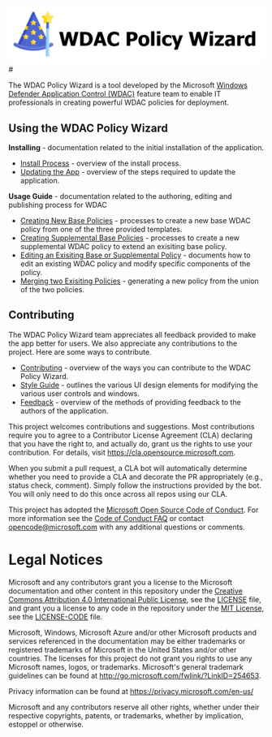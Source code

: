 <div style="text-align:center"><img src="WDAC-Policy-Wizard/docs/imgs/header-logo.PNG" /></div>
#


The WDAC Policy Wizard is a tool developed by the Microsoft [Windows Defender Application Control (WDAC)](https://docs.microsoft.com/en-us/windows/security/threat-protection/windows-defender-application-control/windows-defender-application-control)
feature team to enable IT professionals in creating powerful WDAC policies for deployment. 


## Using the WDAC Policy Wizard 

**Installing** - documentation related to the initial installation of the application. 

* [Install Process](WDAC-Policy-Wizard/docs/getting-started/install-process.md) - overview of the install process. 
* [Updating the App](WDAC-Policy-Wizard/docs/getting-started/update-process.md) - overview of the steps required to update the application.

**Usage Guide** - documentation related to the authoring, editing and publishing process for WDAC 

* [Creating New Base Policies](WDAC-Policy-Wizard/docs/using/base-policy.md) - processes to create a new base WDAC policy from one of the three provided templates. 
* [Creating Supplemental Base Policies](WDAC-Policy-Wizard/docs/using/supplemental-policy.md) - processes to create a new supplemental WDAC policy to extend an exisiting 
base policy. 
* [Editing an Exisiting Base or Supplemental Policy](WDAC-Policy-Wizard/docs/using/edit-policy.md) - documents how to edit an existing WDAC policy and modify specific components of the policy. 
* [Merging two Exisiting Policies](WDAC-Policy-Wizard/docs/using/merge-policy.md) - generating a new policy from the union of the two policies. 

## Contributing

The WDAC Policy Wizard team appreciates all feedback provided to make the app better for users. We also appreciate any contributions to the project. 
Here are some ways to contribute. 

* [Contributing](WDAC-Policy-Wizard/docs/contributing/contributing.md) - overview of the ways you can contribute to the WDAC Policy Wizard. 
* [Style Guide](WDAC-Policy-Wizard/docs/contributing/style-guide.md) - outlines the various UI design elements for modifying the various user controls and windows. 
* [Feedback](WDAC-Policy-Wizard/docs/contributing/feedback.md) - overview of the methods of providing feedback to the authors of the application. 


This project welcomes contributions and suggestions.  Most contributions require you to agree to a
Contributor License Agreement (CLA) declaring that you have the right to, and actually do, grant us
the rights to use your contribution. For details, visit https://cla.opensource.microsoft.com.

When you submit a pull request, a CLA bot will automatically determine whether you need to provide
a CLA and decorate the PR appropriately (e.g., status check, comment). Simply follow the instructions
provided by the bot. You will only need to do this once across all repos using our CLA.

This project has adopted the [Microsoft Open Source Code of Conduct](https://opensource.microsoft.com/codeofconduct/).
For more information see the [Code of Conduct FAQ](https://opensource.microsoft.com/codeofconduct/faq/) or
contact [opencode@microsoft.com](mailto:opencode@microsoft.com) with any additional questions or comments.

# Legal Notices

Microsoft and any contributors grant you a license to the Microsoft documentation and other content
in this repository under the [Creative Commons Attribution 4.0 International Public License](https://creativecommons.org/licenses/by/4.0/legalcode),
see the [LICENSE](LICENSE) file, and grant you a license to any code in the repository under the [MIT License](https://opensource.org/licenses/MIT), see the
[LICENSE-CODE](LICENSE-CODE) file.

Microsoft, Windows, Microsoft Azure and/or other Microsoft products and services referenced in the documentation
may be either trademarks or registered trademarks of Microsoft in the United States and/or other countries.
The licenses for this project do not grant you rights to use any Microsoft names, logos, or trademarks.
Microsoft's general trademark guidelines can be found at http://go.microsoft.com/fwlink/?LinkID=254653.

Privacy information can be found at https://privacy.microsoft.com/en-us/

Microsoft and any contributors reserve all other rights, whether under their respective copyrights, patents,
or trademarks, whether by implication, estoppel or otherwise.

